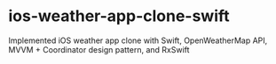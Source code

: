 # ios-weather-app-clone-swift
Implemented iOS weather app clone with Swift, OpenWeatherMap API, MVVM + Coordinator design pattern, and RxSwift
